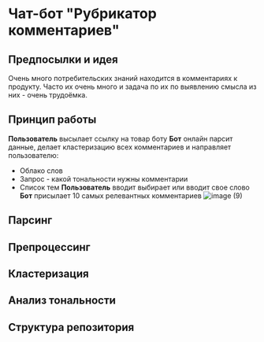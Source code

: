 # Чат-бот "Рубрикатор комментариев"

## Предпосылки и идея
Очень много потребительских знаний находится в комментариях к продукту. 
Часто их очень много и задача по их по выявлению смысла из них - очень трудоёмка.

## Принцип работы
**Пользователь** высылает ссылку на товар боту
**Бот** онлайн парсит данные, делает кластеризацию всех комментариев и направляет пользователю:
 - Облако слов
 - Запрос - какой тональности нужны комментарии
 - Список тем
**Пользователь** вводит выбирает или вводит свое слово
**Бот** присылает 10 самых релевантных комментариев
![image (9)](https://user-images.githubusercontent.com/79212361/119344336-3383d880-bca0-11eb-8aa1-d21f367f21fd.gif)

## Парсинг

## Препроцессинг

## Кластеризация

## Анализ тональности

## Структура репозитория


